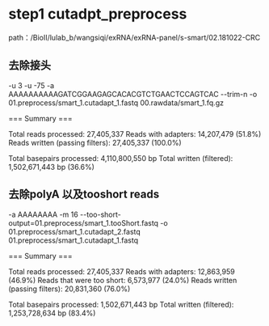 # step1 cutadpt_preprocess
path：/BioII/lulab_b/wangsiqi/exRNA/exRNA-panel/s-smart/02.181022-CRC
## 去除接头
-u 3 -u -75 -a AAAAAAAAAAGATCGGAAGAGCACACGTCTGAACTCCAGTCAC --trim-n -o 01.preprocess/smart_1.cutadapt_1.fastq 00.rawdata/smart_1.fq.gz

=== Summary ===

Total reads processed:              27,405,337
Reads with adapters:                14,207,479 (51.8%)
Reads written (passing filters):    27,405,337 (100.0%)

Total basepairs processed: 4,110,800,550 bp
Total written (filtered):  1,502,671,443 bp (36.6%)

## 去除polyA 以及tooshort reads
-a AAAAAAAA -m 16 --too-short-output=01.preprocess/smart_1.tooShort.fastq -o 01.preprocess/smart_1.cutadapt_2.fastq 01.preprocess/smart_1.cutadapt_1.fastq

=== Summary ===

Total reads processed:              27,405,337
Reads with adapters:                12,863,959 (46.9%)
Reads that were too short:           6,573,977 (24.0%)
Reads written (passing filters):    20,831,360 (76.0%)

Total basepairs processed: 1,502,671,443 bp
Total written (filtered):  1,253,728,634 bp (83.4%)

